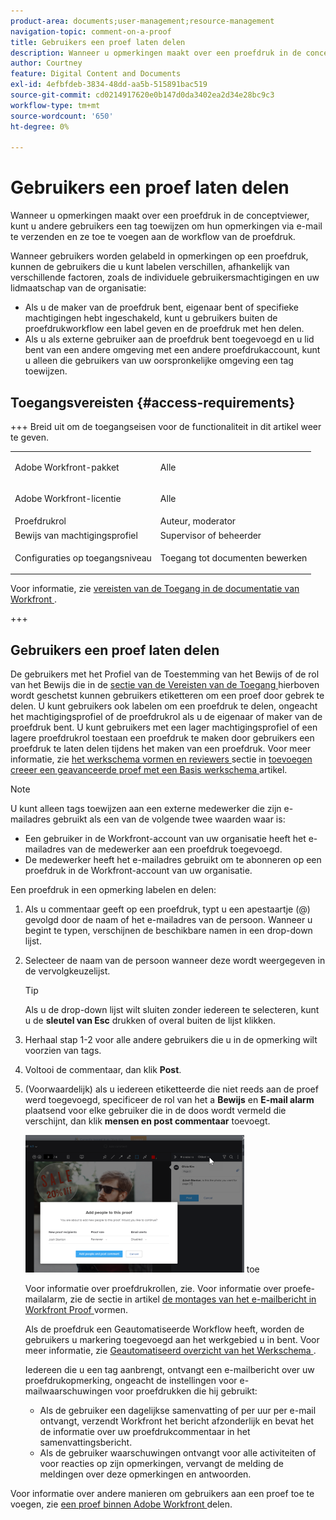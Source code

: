 ```yaml
---
product-area: documents;user-management;resource-management
navigation-topic: comment-on-a-proof
title: Gebruikers een proef laten delen
description: Wanneer u opmerkingen maakt over een proefdruk in de conceptviewer, kunt u andere gebruikers een tag toewijzen om hun opmerkingen via e-mail te verzenden en ze toe te voegen aan de workflow van de proefdruk.
author: Courtney
feature: Digital Content and Documents
exl-id: 4efbfdeb-3834-48dd-aa5b-515891bac519
source-git-commit: cd0214917620e0b147d0da3402ea2d34e28bc9c3
workflow-type: tm+mt
source-wordcount: '650'
ht-degree: 0%

---
```


# Gebruikers een proef laten delen

Wanneer u opmerkingen maakt over een proefdruk in de conceptviewer, kunt u andere gebruikers een tag toewijzen om hun opmerkingen via e-mail te verzenden en ze toe te voegen aan de workflow van de proefdruk.

Wanneer gebruikers worden gelabeld in opmerkingen op een proefdruk, kunnen de gebruikers die u kunt labelen verschillen, afhankelijk van verschillende factoren, zoals de individuele gebruikersmachtigingen en uw lidmaatschap van de organisatie:

* Als u de maker van de proefdruk bent, eigenaar bent of specifieke machtigingen hebt ingeschakeld, kunt u gebruikers buiten de proefdrukworkflow een label geven en de proefdruk met hen delen.
* Als u als externe gebruiker aan de proefdruk bent toegevoegd en u lid bent van een andere omgeving met een andere proefdrukaccount, kunt u alleen die gebruikers van uw oorspronkelijke omgeving een tag toewijzen. <!--For more information, see [Proofing collaboration limitations with people outside of your organization](../../../../review-and-approve-work/proofing/tips-tricks-and-troubleshooting/collaboration-with-members-outside-of-your-organization.md)-->

## Toegangsvereisten {#access-requirements}

+++ Breid uit om de toegangseisen voor de functionaliteit in dit artikel weer te geven.

<table style="table-layout:auto"> 
 <col> 
 <col> 
 <tbody> 
  <tr> 
   <td role="rowheader">Adobe Workfront-pakket</td> 
   <td><p>Alle</p> </td> 
  </tr> 
  <tr> 
   <td role="rowheader">Adobe Workfront-licentie</td> 
   <td> <p>Alle</p>
   </td> 
  </tr> 
  <tr data-mc-conditions=""> 
   <td role="rowheader">Proefdrukrol</td> 
   <td>Auteur, moderator</td> 
  </tr> 
  <tr data-mc-conditions=""> 
   <td role="rowheader">Bewijs van machtigingsprofiel</td> 
   <td>Supervisor of beheerder</td> 
  </tr> 
  <tr data-mc-conditions=""> 
   <td role="rowheader">Configuraties op toegangsniveau</td> 
   <td> <p>Toegang tot documenten bewerken</p></td> 
  </tr> 
 </tbody> 
</table>

Voor informatie, zie [ vereisten van de Toegang in de documentatie van Workfront ](/help/quicksilver/administration-and-setup/add-users/access-levels-and-object-permissions/access-level-requirements-in-documentation.md).

+++

## Gebruikers een proef laten delen

De gebruikers met het Profiel van de Toestemming van het Bewijs of de rol van het Bewijs die in de [ sectie van de Vereisten van de Toegang ](#access-requirements) hierboven wordt geschetst kunnen gebruikers etiketteren om een proef door gebrek te delen. U kunt gebruikers ook labelen om een proefdruk te delen, ongeacht het machtigingsprofiel of de proefdrukrol als u de eigenaar of maker van de proefdruk bent. U kunt gebruikers met een lager machtigingsprofiel of een lagere proefdrukrol toestaan een proefdruk te maken door gebruikers een proefdruk te laten delen tijdens het maken van een proefdruk. Voor meer informatie, zie [ het werkschema vormen en reviewers ](../../../../review-and-approve-work/proofing/creating-proofs-within-workfront/configure-basic-proof-workflow.md#configur) sectie in [ toevoegen creeer een geavanceerde proef met een Basis werkschema ](../../../../review-and-approve-work/proofing/creating-proofs-within-workfront/configure-basic-proof-workflow.md) artikel.

>[!NOTE]
>
>U kunt alleen tags toewijzen aan een externe medewerker die zijn e-mailadres gebruikt als een van de volgende twee waarden waar is:
>
>* Een gebruiker in de Workfront-account van uw organisatie heeft het e-mailadres van de medewerker aan een proefdruk toegevoegd.
>* De medewerker heeft het e-mailadres gebruikt om te abonneren op een proefdruk in de Workfront-account van uw organisatie.

Een proefdruk in een opmerking labelen en delen:

1. Als u commentaar geeft op een proefdruk, typt u een apestaartje (@) gevolgd door de naam of het e-mailadres van de persoon. Wanneer u begint te typen, verschijnen de beschikbare namen in een drop-down lijst.
1. Selecteer de naam van de persoon wanneer deze wordt weergegeven in de vervolgkeuzelijst.

   >[!TIP]
   >
   >Als u de drop-down lijst wilt sluiten zonder iedereen te selecteren, kunt u de **sleutel van Esc** drukken of overal buiten de lijst klikken.

1. Herhaal stap 1-2 voor alle andere gebruikers die u in de opmerking wilt voorzien van tags.
1. Voltooi de commentaar, dan klik **Post**.
1. (Voorwaardelijk) als u iedereen etiketteerde die niet reeds aan de proef werd toegevoegd, specificeer de rol van het a **Bewijs** en **E-mail alarm** plaatsend voor elke gebruiker die in de doos wordt vermeld die verschijnt, dan klik **mensen en post commentaar** toevoegt.

   ![ voeg mensen aan proef ](assets/add-people-to-proof-350x220.png) toe

   Voor informatie over proefdrukrollen, zie. Voor informatie over proefe-mailalarm, zie de sectie in artikel [ de montages van het e-mailbericht in Workfront Proof ](../../../../workfront-proof/wp-emailsntfctns/email-alerts/config-email-notification-settings-wp.md) vormen.

   Als de proefdruk een Geautomatiseerde Workflow heeft, worden de gebruikers u markering toegevoegd aan het werkgebied u in bent. Voor meer informatie, zie [ Geautomatiseerd overzicht van het Werkschema ](../../../../review-and-approve-work/proofing/proofing-overview/automated-workflow.md).

   Iedereen die u een tag aanbrengt, ontvangt een e-mailbericht over uw proefdrukopmerking, ongeacht de instellingen voor e-mailwaarschuwingen voor proefdrukken die hij gebruikt:

   * Als de gebruiker een dagelijkse samenvatting of per uur per e-mail ontvangt, verzendt Workfront het bericht afzonderlijk en bevat het de informatie over uw proefdrukcommentaar in het samenvattingsbericht.
   * Als de gebruiker waarschuwingen ontvangt voor alle activiteiten of voor reacties op zijn opmerkingen, vervangt de melding de meldingen over deze opmerkingen en antwoorden.

Voor informatie over andere manieren om gebruikers aan een proef toe te voegen, zie [ een proef binnen Adobe Workfront ](../../../../review-and-approve-work/proofing/managing-proofs-within-workfront/share-a-proof-in-workfront.md) delen.
